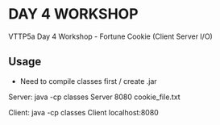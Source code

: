 # DAY 4 WORKSHOP

VTTP5a Day 4 Workshop - Fortune Cookie (Client Server I/O)

## Usage
* Need to compile classes first / create .jar
  
Server: java -cp classes Server 8080 cookie_file.txt

Client: java -cp classes Client localhost:8080
